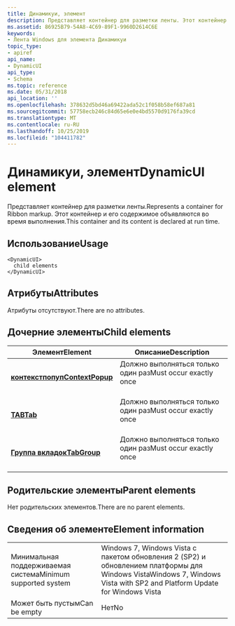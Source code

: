 ```yaml
---
title: Динамикуи, элемент
description: Представляет контейнер для разметки ленты. Этот контейнер и его содержимое объявляются во время выполнения.
ms.assetid: 86925B79-54A8-4C69-89F1-9960D2614C6E
keywords:
- Лента Windows для элемента Динамикуи
topic_type:
- apiref
api_name:
- DynamicUI
api_type:
- Schema
ms.topic: reference
ms.date: 05/31/2018
api_location: ''
ms.openlocfilehash: 378632d5bd46a69422ada52c1f058b58ef687a81
ms.sourcegitcommit: 57758ecb246c84d65e6e0e4bd5570d9176fa39cd
ms.translationtype: MT
ms.contentlocale: ru-RU
ms.lasthandoff: 10/25/2019
ms.locfileid: "104411782"
---
```

# <a name="dynamicui-element"></a><span data-ttu-id="6292c-105">Динамикуи, элемент</span><span class="sxs-lookup"><span data-stu-id="6292c-105">DynamicUI element</span></span>

<span data-ttu-id="6292c-106">Представляет контейнер для разметки ленты.</span><span class="sxs-lookup"><span data-stu-id="6292c-106">Represents a container for Ribbon markup.</span></span> <span data-ttu-id="6292c-107">Этот контейнер и его содержимое объявляются во время выполнения.</span><span class="sxs-lookup"><span data-stu-id="6292c-107">This container and its content is declared at run time.</span></span>

## <a name="usage"></a><span data-ttu-id="6292c-108">Использование</span><span class="sxs-lookup"><span data-stu-id="6292c-108">Usage</span></span>

``` syntax
<DynamicUI>
  child elements
</DynamicUI>
```

## <a name="attributes"></a><span data-ttu-id="6292c-109">Атрибуты</span><span class="sxs-lookup"><span data-stu-id="6292c-109">Attributes</span></span>

<span data-ttu-id="6292c-110">Атрибуты отсутствуют.</span><span class="sxs-lookup"><span data-stu-id="6292c-110">There are no attributes.</span></span>

## <a name="child-elements"></a><span data-ttu-id="6292c-111">Дочерние элементы</span><span class="sxs-lookup"><span data-stu-id="6292c-111">Child elements</span></span>



| <span data-ttu-id="6292c-112">Элемент</span><span class="sxs-lookup"><span data-stu-id="6292c-112">Element</span></span>                                                               | <span data-ttu-id="6292c-113">Описание</span><span class="sxs-lookup"><span data-stu-id="6292c-113">Description</span></span>                                     |
|-----------------------------------------------------------------------|-------------------------------------------------|
| [<span data-ttu-id="6292c-114">**контекстпопуп**</span><span class="sxs-lookup"><span data-stu-id="6292c-114">**ContextPopup**</span></span>](windowsribbon-element-contextpopup.md)<br/> | <span data-ttu-id="6292c-115">Должно выполняться только один раз</span><span class="sxs-lookup"><span data-stu-id="6292c-115">Must occur exactly once</span></span> <br/> <br/> |
| [<span data-ttu-id="6292c-116">**TAB**</span><span class="sxs-lookup"><span data-stu-id="6292c-116">**Tab**</span></span>](windowsribbon-element-tab.md)<br/>                   | <span data-ttu-id="6292c-117">Должно выполняться только один раз</span><span class="sxs-lookup"><span data-stu-id="6292c-117">Must occur exactly once</span></span> <br/> <br/> |
| [<span data-ttu-id="6292c-118">**Группа вкладок**</span><span class="sxs-lookup"><span data-stu-id="6292c-118">**TabGroup**</span></span>](windowsribbon-element-tabgroup.md)<br/>         | <span data-ttu-id="6292c-119">Должно выполняться только один раз</span><span class="sxs-lookup"><span data-stu-id="6292c-119">Must occur exactly once</span></span> <br/> <br/> |



## <a name="parent-elements"></a><span data-ttu-id="6292c-120">Родительские элементы</span><span class="sxs-lookup"><span data-stu-id="6292c-120">Parent elements</span></span>

<span data-ttu-id="6292c-121">Нет родительских элементов.</span><span class="sxs-lookup"><span data-stu-id="6292c-121">There are no parent elements.</span></span>

## <a name="element-information"></a><span data-ttu-id="6292c-122">Сведения об элементе</span><span class="sxs-lookup"><span data-stu-id="6292c-122">Element information</span></span>



|                                     |                                                                         |
|-------------------------------------|-------------------------------------------------------------------------|
| <span data-ttu-id="6292c-123">Минимальная поддерживаемая система</span><span class="sxs-lookup"><span data-stu-id="6292c-123">Minimum supported system</span></span><br/> | <span data-ttu-id="6292c-124">Windows 7, Windows Vista с пакетом обновления 2 (SP2) и обновлением платформы для Windows Vista</span><span class="sxs-lookup"><span data-stu-id="6292c-124">Windows 7, Windows Vista with SP2 and Platform Update for Windows Vista</span></span> |
| <span data-ttu-id="6292c-125">Может быть пустым</span><span class="sxs-lookup"><span data-stu-id="6292c-125">Can be empty</span></span>                        | <span data-ttu-id="6292c-126">Нет</span><span class="sxs-lookup"><span data-stu-id="6292c-126">No</span></span>                                                                      |



 

 





